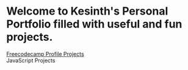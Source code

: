 <html>
  <head>
    <meta charset="UTF-8">
    <meta name="author" content="Kesinth Arul Leslie">
    <meta name="viewport" content="width=device-width,initial scale=1.0">
    <title>Personal Portfolio</title>
  </head>
  <body>
    <h1>Welcome to Kesinth's Personal Portfolio filled with useful and fun projects.</h1>
    <nav>
    <a href="https://www.freecodecamp.org/kesdude" target=_blank> Freecodecamp Profile </a>
    <a href="#projects"> Projects </a>
    </nav>
    <section class="project" id="projects">JavaScript Projects</section>
  </body>
</html>

